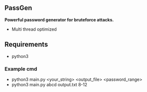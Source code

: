 ## PassGen
**Powerful password generator for bruteforce attacks.**
-    Multi thread optimized
## Requirements 
-    python3
### Example cmd
-    python3 main.py <your_string> <output_file> <password_range>
-    python3 main.py abcd output.txt 8-12
